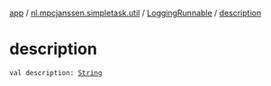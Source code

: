 [app](../../index.md) / [nl.mpcjanssen.simpletask.util](../index.md) / [LoggingRunnable](index.md) / [description](.)

# description

`val description: `[`String`](https://kotlinlang.org/api/latest/jvm/stdlib/kotlin/-string/index.html)